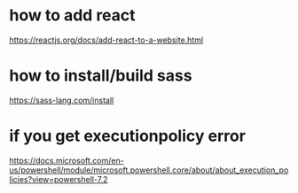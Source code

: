 # how to add react
https://reactjs.org/docs/add-react-to-a-website.html

# how to install/build sass
https://sass-lang.com/install

# if you get executionpolicy error
https://docs.microsoft.com/en-us/powershell/module/microsoft.powershell.core/about/about_execution_policies?view=powershell-7.2
